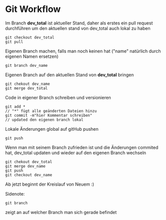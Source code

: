# Git Workflow

Im Branch **dev_total** ist aktueller Stand, daher als erstes ein pull request durchführen um den aktuellen stand von dev_total auch lokal zu haben
```
git checkout dev_total
git pull
```

Eigenen Branch machen, falls man noch keinen hat ("name" natürlich durch eigenen Namen ersetzen) 
```
git branch dev_name
```

Eigenen Branch auf den aktuellen Stand von **dev_total** bringen
```
git chekout dev_name
git merge dev_total
```

Code in eigener Branch schreiben und versionieren
```
git add * 
// "*" fügt alle geänderten Dateien hinzu
git commit -m"hier Kommentar schreiben"
// updated den eigenen branch lokal
```

Lokale Änderungen global auf gitHub pushen
```
git push
``` 

Wenn man mit seinem Branch zufrieden ist und die Änderungen commited hat, dev_total updaten und wieder auf den eigenen Branch wechseln
```
git chekout dev_total
git merge dev_name
git push
git checkout dev_name
```
 
Ab jetzt beginnt der Kreislauf von Neuem :)

Sidenote: 
```
git branch
```
zeigt an auf welcher Branch man sich gerade befindet


